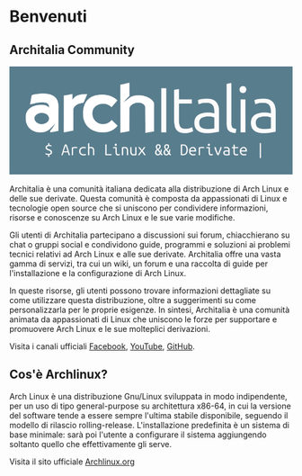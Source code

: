 
# Benvenuti

## Architalia Community



![image](images/logo/logo2.png)

Architalia è una comunità italiana dedicata alla distribuzione di Arch Linux e delle sue derivate. Questa comunità è composta da appassionati di Linux e tecnologie open source che si uniscono per condividere informazioni, risorse e conoscenze su Arch Linux e le sue varie modifiche. 

Gli utenti di Architalia partecipano a discussioni sui forum, chiacchierano su chat o gruppi social e condividono guide, programmi e soluzioni ai problemi tecnici relativi ad Arch Linux e alle sue derivate. Architalia offre una vasta gamma di servizi, tra cui un wiki, un forum e una raccolta di guide per l'installazione e la configurazione di Arch Linux. 

In queste risorse, gli utenti possono trovare informazioni dettagliate su come utilizzare questa distribuzione, oltre a suggerimenti su come personalizzarla per le proprie esigenze. In sintesi, Architalia è una comunità animata da appassionati di Linux che uniscono le forze per supportare e promuovere Arch Linux e le sue molteplici derivazioni.

Visita i canali ufficiali [Facebook](https://www.facebook.com/groups/architalia), [YouTube](https://www.youtube.com/@ArchItalia), [GitHub](https://github.com/ArchItalia).


## Cos'è Archlinux?


Arch Linux è una distribuzione Gnu/Linux sviluppata in modo indipendente, per un uso di tipo general-purpose su architettura x86-64, in cui la versione del software tende a essere sempre l'ultima stabile disponibile, seguendo il modello di rilascio rolling-release. L'installazione predefinita è un sistema di base minimale: sarà poi l'utente a configurare il sistema aggiungendo soltanto quello che effettivamente gli serve. 

Visita il sito ufficiale [Archlinux.org](https://archlinux.org)

